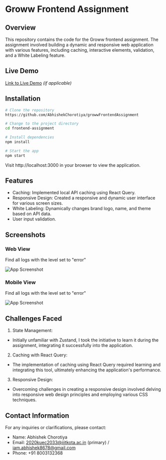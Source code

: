 # Groww Frontend Assignment

## Overview

This repository contains the code for the Groww frontend assignment. The assignment involved building a dynamic and responsive web application with various features, including caching, interactive elements, validation, and a White Labeling feature.

## Live Demo

[Link to Live Demo](#) *(if applicable)*

## Installation

```bash
# Clone the repository
https://github.com/AbhishekChorotiya/growwFrontendAssignment

# Change to the project directory
cd frontend-assignment

# Install dependencies
npm install

# Start the app
npm start
```
Visit http://localhost:3000 in your browser to view the application.


## Features
- Caching: Implemented local API caching using React Query.
- Responsive Design: Created a responsive and dynamic user interface for various screen sizes.
- White Labeling: Dynamically changes brand logo, name, and theme based on API data.
- User input validation.

## Screenshots

### Web View

Find all logs with the level set to "error"

![App Screenshot](https://github.com/dyte-submissions/november-2023-hiring-AbhishekChorotiya/blob/master/images/levelfilter.png)

### Mobile View

Find all logs with the level set to "error"

![App Screenshot](https://github.com/dyte-submissions/november-2023-hiring-AbhishekChorotiya/blob/master/images/levelfilter.png)

## Challenges Faced

1. State Management:

- Initially unfamiliar with Zustand, I took the initiative to learn it during the assignment, integrating it successfully into the application.

2. Caching with React Query:
- The implementation of caching using React Query required learning and integrating this tool, ultimately enhancing the application's performance.

3. Responsive Design:
- Overcoming challenges in creating a responsive design involved delving into responsive web design principles and employing various CSS techniques.

## Contact Information

For any inquiries or clarifications, please contact:

- Name: Abhishek Chorotiya
- Email: 2020kuec2033@iiitkota.ac.in (primary) / iam.abhishek8678@gmail.com
- Phone: +91 8003132368

